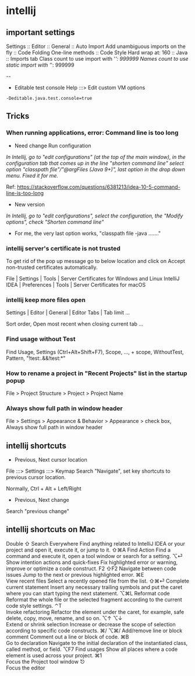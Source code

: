 # intellij 

## important settings

Settings 
:: Editor
    :: General
        :: Auto Import
            Add unambiguous imports on the fly
        :: Code Folding
            One-line methods
    :: Code Style
        Hard wrap at: 160
        :: Java
            :: Imports tab
                Class count to use import with '*': 999999
                Names count to use static import with '*': 999999


--

- Editable test console
Help :::> Edit custom VM options

```
-Deditable.java.test.console=true
```

## Tricks

### When running applications, error: Command line is too long

- Need change Run configuration

*In Intellij, go to "edit configurations" (at the top of the main window), in the configuration tab that comes up in the line "shorten command line" select option "classpath file"/"@argFiles (Java 9+)", last option in the drop down menu. Fixed it for me.*

Ref: https://stackoverflow.com/questions/6381213/idea-10-5-command-line-is-too-long

- New version

*In Intellij, go to "edit configurations", select the configuration, the "Modify options", check "Shorten command line"*

- For me, the very last option works, "classpath file -java ......."


### intellij server's certificate is not trusted


To get rid of the pop up message go to below location and click on Accept non-trusted certificates automatically.

File | Settings | Tools | Server Certificates for Windows and Linux
IntelliJ IDEA | Preferences | Tools | Server Certificates for macOS           


### intellij keep more files open

Settings | Editor | General | Editor Tabs | Tab limit ...

Sort order, Open most recent when closing current tab ...

### Find usage without Test

Find Usage, Settings (Ctrl+Alt+Shift+F7), Scope, ..., + scope, WithoutTest, Pattern, "!test:*.*&&!test:*"

### How to rename a project in "Recent Projects" list in the startup popup

File > Project Structure > Project > Project Name

### Always show full path in window header

File > Settings > Appearance & Behavior > Appearance > check box, Always show full path in window header


## intellij shortcuts

- Previous, Next cursor location

File :::> Settings :::> Keymap
Search "Navigate", set key shortcuts to previous cursor location.

Normally, Ctrl + Alt + Left/Right

- Previous, Next change

Search "previous change"

## intellij shortcuts on Mac

Double ⇧
Search Everywhere
Find anything related to IntelliJ IDEA or your project and open it, execute it, or jump to it.
⇧⌘A	
Find Action
Find a command and execute it, open a tool window or search for a setting.
⌥⏎	
Show intention actions and quick-fixes
Fix highlighted error or warning, improve or optimize a code construct.
F2
⇧F2
Navigate between code issues
Jump to the next or previous highlighted error.
⌘E	
View recent files
Select a recently opened file from the list.
⇧⌘⏎	
Complete current statement
Insert any necessary trailing symbols and put the caret where you can start typing the next statement.
⌥⌘L	
Reformat code
Reformat the whole file or the selected fragment according to the current code style settings.
⌃T	
Invoke refactoring
Refactor the element under the caret, for example, safe delete, copy, move, rename, and so on.
⌥↑
⌥↓	
Extend or shrink selection
Increase or decrease the scope of selection according to specific code constructs.
⌘/
⌥⌘/	
Add/remove line or block comment
Comment out a line or block of code.
⌘B	
Go to declaration
Navigate to the initial declaration of the instantiated class, called method, or field.
⌥F7	
Find usages
Show all places where a code element is used across your project.
⌘1	
Focus the Project tool window
⎋	
Focus the editor






